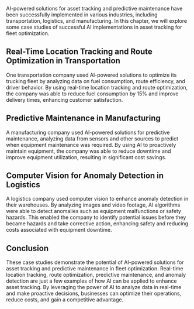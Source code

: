 

AI-powered solutions for asset tracking and predictive maintenance have been successfully implemented in various industries, including transportation, logistics, and manufacturing. In this chapter, we will explore some case studies of successful AI implementations in asset tracking for fleet optimization.

Real-Time Location Tracking and Route Optimization in Transportation
--------------------------------------------------------------------

One transportation company used AI-powered solutions to optimize its trucking fleet by analyzing data on fuel consumption, route efficiency, and driver behavior. By using real-time location tracking and route optimization, the company was able to reduce fuel consumption by 15% and improve delivery times, enhancing customer satisfaction.

Predictive Maintenance in Manufacturing
---------------------------------------

A manufacturing company used AI-powered solutions for predictive maintenance, analyzing data from sensors and other sources to predict when equipment maintenance was required. By using AI to proactively maintain equipment, the company was able to reduce downtime and improve equipment utilization, resulting in significant cost savings.

Computer Vision for Anomaly Detection in Logistics
--------------------------------------------------

A logistics company used computer vision to enhance anomaly detection in their warehouses. By analyzing images and video footage, AI algorithms were able to detect anomalies such as equipment malfunctions or safety hazards. This enabled the company to identify potential issues before they became hazards and take corrective action, enhancing safety and reducing costs associated with equipment downtime.

Conclusion
----------

These case studies demonstrate the potential of AI-powered solutions for asset tracking and predictive maintenance in fleet optimization. Real-time location tracking, route optimization, predictive maintenance, and anomaly detection are just a few examples of how AI can be applied to enhance asset tracking. By leveraging the power of AI to analyze data in real-time and make proactive decisions, businesses can optimize their operations, reduce costs, and gain a competitive advantage.


